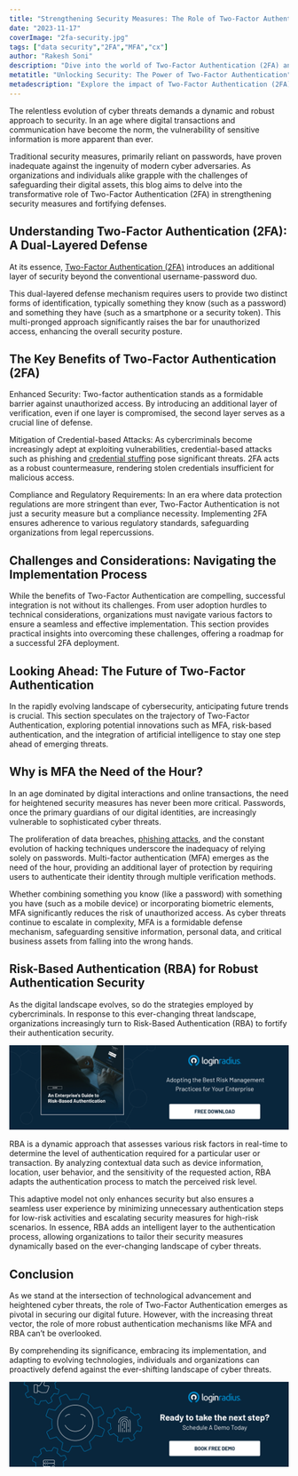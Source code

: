 ```yaml
---
title: "Strengthening Security Measures: The Role of Two-Factor Authentication (2FA)"
date: "2023-11-17"
coverImage: "2fa-security.jpg"
tags: ["data security","2FA","MFA","cx"]
author: "Rakesh Soni"
description: "Dive into the world of Two-Factor Authentication (2FA) and its pivotal role in fortifying security. Discover the dual-layered defense, benefits against cyber threats, and insights on implementing MFA and RBA for a proactive defense strategy."
metatitle: "Unlocking Security: The Power of Two-Factor Authentication"
metadescription: "Explore the impact of Two-Factor Authentication (2FA) in bolstering digital security. Learn about its defense, benefits, challenges & the future with MFA & RBA."
---
```

The relentless evolution of cyber threats demands a dynamic and robust approach to security. In an age where digital transactions and communication have become the norm, the vulnerability of sensitive information is more apparent than ever. 

Traditional security measures, primarily reliant on passwords, have proven inadequate against the ingenuity of modern cyber adversaries. As organizations and individuals alike grapple with the challenges of safeguarding their digital assets, this blog aims to delve into the transformative role of Two-Factor Authentication (2FA) in strengthening security measures and fortifying defenses.

## Understanding Two-Factor Authentication (2FA): A Dual-Layered Defense

At its essence, [Two-Factor Authentication (2FA)](https://www.loginradius.com/resource/loginradius-ciam-two-factor-authentication) introduces an additional layer of security beyond the conventional username-password duo. 

This dual-layered defense mechanism requires users to provide two distinct forms of identification, typically something they know (such as a password) and something they have (such as a smartphone or a security token). This multi-pronged approach significantly raises the bar for unauthorized access, enhancing the overall security posture.

## The Key Benefits of Two-Factor Authentication (2FA)

Enhanced Security: Two-factor authentication stands as a formidable barrier against unauthorized access. By introducing an additional layer of verification, even if one layer is compromised, the second layer serves as a crucial line of defense.

Mitigation of Credential-based Attacks: As cybercriminals become increasingly adept at exploiting vulnerabilities, credential-based attacks such as phishing and [credential stuffing](https://www.loginradius.com/blog/identity/prevent-credential-stuffing-attacks/) pose significant threats. 2FA acts as a robust countermeasure, rendering stolen credentials insufficient for malicious access.

Compliance and Regulatory Requirements: In an era where data protection regulations are more stringent than ever, Two-Factor Authentication is not just a security measure but a compliance necessity. Implementing 2FA ensures adherence to various regulatory standards, safeguarding organizations from legal repercussions.

## Challenges and Considerations: Navigating the Implementation Process

While the benefits of Two-Factor Authentication are compelling, successful integration is not without its challenges. From user adoption hurdles to technical considerations, organizations must navigate various factors to ensure a seamless and effective implementation. This section provides practical insights into overcoming these challenges, offering a roadmap for a successful 2FA deployment.

## Looking Ahead: The Future of Two-Factor Authentication

In the rapidly evolving landscape of cybersecurity, anticipating future trends is crucial. This section speculates on the trajectory of Two-Factor Authentication, exploring potential innovations such as MFA, risk-based authentication, and the integration of artificial intelligence to stay one step ahead of emerging threats. 

## Why is MFA the Need of the Hour?

In an age dominated by digital interactions and online transactions, the need for heightened security measures has never been more critical. Passwords, once the primary guardians of our digital identities, are increasingly vulnerable to sophisticated cyber threats. 

The proliferation of data breaches, [phishing attacks](https://www.loginradius.com/blog/identity/phishing-for-identity/), and the constant evolution of hacking techniques underscore the inadequacy of relying solely on passwords. Multi-factor authentication (MFA) emerges as the need of the hour, providing an additional layer of protection by requiring users to authenticate their identity through multiple verification methods. 

Whether combining something you know (like a password) with something you have (such as a mobile device) or incorporating biometric elements, MFA significantly reduces the risk of unauthorized access. As cyber threats continue to escalate in complexity, MFA is a formidable defense mechanism, safeguarding sensitive information, personal data, and critical business assets from falling into the wrong hands.

## Risk-Based Authentication (RBA) for Robust Authentication Security

As the digital landscape evolves, so do the strategies employed by cybercriminals. In response to this ever-changing threat landscape, organizations increasingly turn to Risk-Based Authentication (RBA) to fortify their authentication security. 

[![GD-to-RBA](GD-to-RBA.png)](https://www.loginradius.com/resource/an-enterprises-guide-to-risk-based-authentication/)

RBA is a dynamic approach that assesses various risk factors in real-time to determine the level of authentication required for a particular user or transaction. By analyzing contextual data such as device information, location, user behavior, and the sensitivity of the requested action, RBA adapts the authentication process to match the perceived risk level. 

This adaptive model not only enhances security but also ensures a seamless user experience by minimizing unnecessary authentication steps for low-risk activities and escalating security measures for high-risk scenarios. In essence, RBA adds an intelligent layer to the authentication process, allowing organizations to tailor their security measures dynamically based on the ever-changing landscape of cyber threats.

## Conclusion

As we stand at the intersection of technological advancement and heightened cyber threats, the role of Two-Factor Authentication emerges as pivotal in securing our digital future. However, with the increasing threat vector, the role of more robust authentication mechanisms like MFA and RBA can’t be overlooked. 

By comprehending its significance, embracing its implementation, and adapting to evolving technologies, individuals and organizations can proactively defend against the ever-shifting landscape of cyber threats. 

[![book-a-free-demo-loginradius](../../assets/book-a-demo-loginradius.png)](https://www.loginradius.com/contact-us?utm_source=blog&utm_medium=web&utm_campaign=2fa-security-measures)